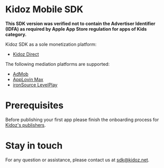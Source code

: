 # Kidoz Mobile SDK

**This SDK version was verified not to contain the Advertiser Identifier (IDFA) as required by Apple App Store regulation for apps of Kids category.**

Kidoz SDK as a sole monetization platform:
- [Kidoz Direct](/Kidoz%20Direct)
  
The following mediation platforms are supported:
- [AdMob](/Mediation/AdMob%20Adapter)
- [AppLovin Max](/Mediation/AppLovin%20Max%20Adapter)
- [ironSource LevelPlay](/Mediation/IronSource%20LevelPlay%20Adapter)


# Prerequisites
Before publishing your first app please finish the onboarding process for [Kidoz's publishers](http://accounts.kidoz.net/publishers/register?utm_source=kidoz_github).

# Stay in touch 
For any question or assistance, please contact us at sdk@kidoz.net.
